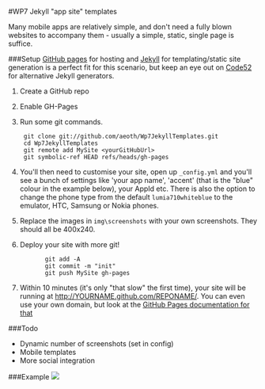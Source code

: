 #WP7 Jekyll "app site" templates

Many mobile apps are relatively simple, and don't need a fully blown websites to accompany them - usually a simple, static, single page is suffice.

###Setup
[GitHub pages](http://pages.github.com/) for hosting and [Jekyll](http://github.com/mojombo/jekyll/) for templating/static site generation is a perfect fit for this scenario, but keep an eye out on [Code52](http://code52.org/) for alternative Jekyll generators.

1. Create a GitHub repo
2. Enable GH-Pages
3. Run some git commands.

       	git clone git://github.com/aeoth/Wp7JekyllTemplates.git
       	cd Wp7JekyllTemplates
       	git remote add MySite <yourGitHubUrl>
       	git symbolic-ref HEAD refs/heads/gh-pages
    
4.  You'll then need to customise your site, open up `_config.yml` and you'll see a bunch of settings like 'your app name', 'accent' (that is the "blue" colour in the example below), your AppId etc. There is also the option to change the phone type from the default `lumia710whiteblue` to the emulator, HTC, Samsung or Nokia phones.

5. Replace the images in `img\screenshots` with your own screenshots. They should all be 400x240.
    
6. Deploy your site with more git!


              git add -A  
              git commit -m "init"
              git push MySite gh-pages

7. Within 10 minutes (it's only "that slow" the first time), your site will be running at http://YOURNAME.github.com/REPONAME/. You can even use your own domain, but look at the [GitHub Pages documentation for that](http://pages.github.com/)

###Todo
* Dynamic number of screenshots (set in config)
* Mobile templates
* More social integration 

###Example
![](http://images.theleagueofpaul.com/wp7templates_screenshot.png)